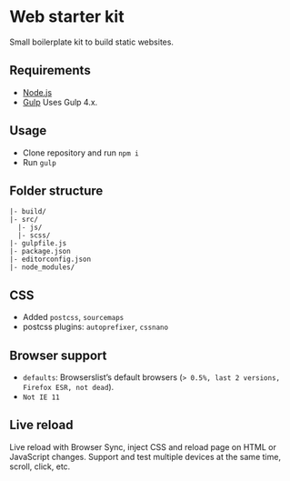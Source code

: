 # Web starter kit

Small boilerplate kit to build static websites.

## Requirements

- [Node.js](https://nodejs.org/en/)
- [Gulp](https://gulpjs.com/) Uses Gulp 4.x.

## Usage

- Clone repository and run `npm i`
- Run `gulp`

## Folder structure

```
|- build/
|- src/
  |- js/
  |- scss/
|- gulpfile.js
|- package.json
|- editorconfig.json
|- node_modules/
```

## CSS

- Added `postcss`, `sourcemaps`
- postcss plugins: `autoprefixer`, `cssnano`

## Browser support

- `defaults`: Browserslist’s default browsers (`> 0.5%, last 2 versions, Firefox ESR, not dead`).
- `Not IE 11`

## Live reload

Live reload with Browser Sync, inject CSS and reload page on HTML or JavaScript changes. Support and test multiple devices at the same time, scroll, click, etc.